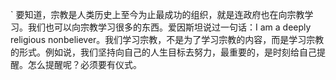 `
要知道，宗教是人类历史上至今为止最成功的组织，就是连政府也在向宗教学习。我们也可以向宗教学习很多的东西。爱因斯坦说过一句话：I am a deeply religious nonbeliever。我们学习宗教，不是为了学习宗教的内容，而是学习宗教的形式。例如说，我们坚持向自己的人生目标去努力，最重要的，是时刻给自己提醒。怎么提醒呢？必须要有仪式。
